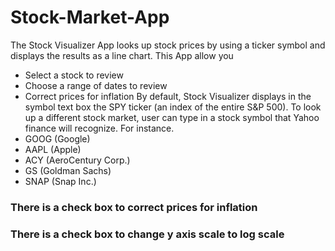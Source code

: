 # Stock-Market-App
The Stock Visualizer App looks up stock prices by using a ticker symbol and displays the results as a line chart. This App allow you

- Select a stock to review
- Choose a range of dates to review
- Correct prices for inflation
By default, Stock Visualizer displays in the symbol text box the SPY ticker (an index of the entire S&P 500). 
To look up a different stock market, user can type in a stock symbol that Yahoo finance will recognize. 
For instance. 
- GOOG (Google)
- AAPL (Apple)
- ACY (AeroCentury Corp.)
- GS (Goldman Sachs)
- SNAP (Snap Inc.)

### There is a check box to correct prices for inflation 
### There is a check box to change y axis scale to log scale
